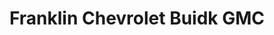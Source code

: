 ---
title: "Franklin Chevrolet Buidk GMC"
url: /statesboro/franklin-chevrolet-buidk-gmc/
shop: car
---